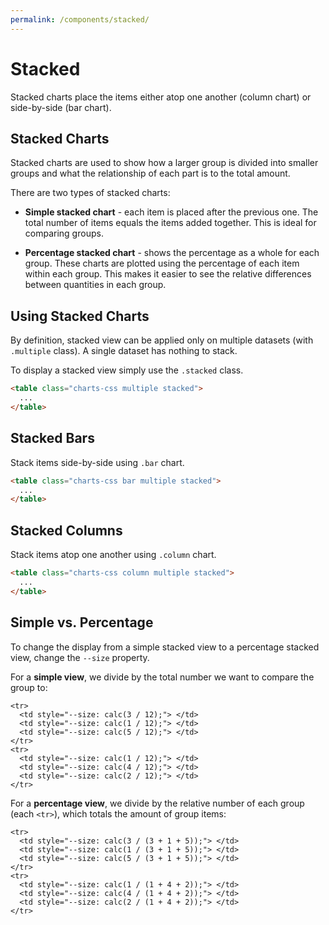 ```yaml
---
permalink: /components/stacked/
---
```


# Stacked

Stacked charts place the items either atop one another (column chart) or side-by-side (bar chart).

## Stacked Charts

Stacked charts are used to show how a larger group is divided into smaller groups and what the relationship of each part is to the total amount.

There are two types of stacked charts:

* **Simple stacked chart** - each item is placed after the previous one. The total number of items equals the items added together. This is ideal for comparing groups.

* **Percentage stacked chart** - shows the percentage as a whole for each group. These charts are plotted using the percentage of each item within each group. This makes it easier to see the relative differences between quantities in each group.

## Using Stacked Charts

By definition, stacked view can be applied only on multiple datasets (with `.multiple` class). A single dataset has nothing to stack.

To display a stacked view simply use the `.stacked` class.

```html
<table class="charts-css multiple stacked">
  ...
</table>
```

## Stacked Bars

Stack items side-by-side using `.bar` chart.

```html
<table class="charts-css bar multiple stacked">
  ...
</table>
```

<code-example code-example-id="stacked-example-1">
<template v-slot:css-code>
#stacked-example-1 {
  height: 200px;
  max-width: 400px;
  margin: 0 auto;
  --heading-size: 2.5rem;
  --color-1: rgba(255, 200, 0, 0.6);
  --color-2: rgba(255, 150, 0, 0.6);
  --color-3: rgba(255,  75, 0, 0.6);
  --color-4: rgba(255,   0, 0, 0.6);
}
#stacked-example-1 caption {
  font-weight: bold;
}
</template>
<template v-slot:html-code>
<table class="charts-css bar hide-data show-heading show-labels show-primary-axis show-5-secondary-axes data-spacing-5 multiple stacked" id="stacked-example-1">

  <caption> Simple Stacked Bars </caption>

  <thead>
    <tr>
      <th scope="col"> Continent </th>
      <th scope="col"> #1 </th>
      <th scope="col"> #2 </th>
      <th scope="col"> #3 </th>
      <th scope="col"> #4 </th>
    </tr>
  </thead>

  <tbody>
    <tr>
      <th scope="row"> America </th>
      <td style="--size: calc(50 / 150);"> <span class="data"> 50$ </span> </td>
      <td style="--size: calc(50 / 150);"> <span class="data"> 50$ </span> </td>
      <td style="--size: calc(30 / 150);"> <span class="data"> 30$ </span> </td>
      <td style="--size: calc(20 / 150);"> <span class="data"> 20$ </span> </td>
    </tr>
    <tr>
      <th scope="row"> Asia </th>
      <td style="--size: calc(30 / 150);"> <span class="data"> 30$ </span> </td>
      <td style="--size: calc(30 / 150);"> <span class="data"> 30$ </span> </td>
      <td style="--size: calc(30 / 150);"> <span class="data"> 30$ </span> </td>
      <td style="--size: calc(30 / 150);"> <span class="data"> 30$ </span> </td>
    </tr>
    <tr>
      <th scope="row"> Europe </th>
      <td style="--size: calc(40 / 150);"> <span class="data"> 40$ </span> </td>
      <td style="--size: calc(25 / 150);"> <span class="data"> 25$ </span> </td>
      <td style="--size: calc(45 / 150);"> <span class="data"> 45$ </span> </td>
      <td style="--size: calc(30 / 150);"> <span class="data"> 30$ </span> </td>
    </tr>
    <tr>
      <th scope="row"> Africa </th>
      <td style="--size: calc(20 / 150);"> <span class="data"> 20$ </span> </td>
      <td style="--size: calc(20 / 150);"> <span class="data"> 20$ </span> </td>
      <td style="--size: calc(20 / 150);"> <span class="data"> 20$ </span> </td>
      <td style="--size: calc(20 / 150);"> <span class="data"> 20$ </span> </td>
    </tr>
  </tbody>

</table>
</template>
</code-example>

<code-example code-example-id="stacked-example-2">
<template v-slot:css-code>
#stacked-example-2 {
  height: 200px;
  max-width: 400px;
  margin: 0 auto;
  --heading-size: 2.5rem;
  --color-1: rgba(255, 200, 0, 0.6);
  --color-2: rgba(255, 150, 0, 0.6);
  --color-3: rgba(255,  75, 0, 0.6);
  --color-4: rgba(255,   0, 0, 0.6);
}
#stacked-example-2 caption {
  font-weight: bold;
}
</template>
<template v-slot:html-code>
<table class="charts-css bar hide-data show-heading show-labels show-primary-axis show-5-secondary-axes data-spacing-5 multiple stacked" id="stacked-example-2">

  <caption> Percentage Stacked Bars </caption>

  <thead>
    <tr>
      <th scope="col"> Continent </th>
      <th scope="col"> #1 </th>
      <th scope="col"> #2 </th>
      <th scope="col"> #3 </th>
      <th scope="col"> #4 </th>
    </tr>
  </thead>

  <tbody>
    <tr>
      <th scope="row"> America </th>
      <td style="--size: calc(50 / (50 + 50 + 30 + 20));"> <span class="data"> 50$ </span> </td>
      <td style="--size: calc(50 / (50 + 50 + 30 + 20));"> <span class="data"> 50$ </span> </td>
      <td style="--size: calc(30 / (50 + 50 + 30 + 20));"> <span class="data"> 30$ </span> </td>
      <td style="--size: calc(20 / (50 + 50 + 30 + 20));"> <span class="data"> 20$ </span> </td>
    </tr>
    <tr>
      <th scope="row"> Asia </th>
      <td style="--size: calc(30 / (30 + 30 + 30 + 30));"> <span class="data"> 30$ </span> </td>
      <td style="--size: calc(30 / (30 + 30 + 30 + 30));"> <span class="data"> 30$ </span> </td>
      <td style="--size: calc(30 / (30 + 30 + 30 + 30));"> <span class="data"> 30$ </span> </td>
      <td style="--size: calc(30 / (30 + 30 + 30 + 30));"> <span class="data"> 30$ </span> </td>
    </tr>
    <tr>
      <th scope="row"> Europe </th>
      <td style="--size: calc(40 / (40 + 25 + 45 + 30));"> <span class="data"> 40$ </span> </td>
      <td style="--size: calc(25 / (40 + 25 + 45 + 30));"> <span class="data"> 25$ </span> </td>
      <td style="--size: calc(45 / (40 + 25 + 45 + 30));"> <span class="data"> 45$ </span> </td>
      <td style="--size: calc(30 / (40 + 25 + 45 + 30));"> <span class="data"> 30$ </span> </td>
    </tr>
    <tr>
      <th scope="row"> Africa </th>
      <td style="--size: calc(20 / (20 + 20 + 20 + 20));"> <span class="data"> 20$ </span> </td>
      <td style="--size: calc(20 / (20 + 20 + 20 + 20));"> <span class="data"> 20$ </span> </td>
      <td style="--size: calc(20 / (20 + 20 + 20 + 20));"> <span class="data"> 20$ </span> </td>
      <td style="--size: calc(20 / (20 + 20 + 20 + 20));"> <span class="data"> 20$ </span> </td>
    </tr>
  </tbody>

</table>
</template>
</code-example>

## Stacked Columns

Stack items atop one another using `.column` chart.

```html
<table class="charts-css column multiple stacked">
  ...
</table>
```

<v-row>

<code-example code-example-id="stacked-example-3">
<template v-slot:css-code>
#stacked-example-3 {
  height: 300px;
  max-width: 300px;
  margin: 0 auto;
  --heading-size: 2.5rem;
  --color-1: rgba(255, 200, 0, 0.6);
  --color-2: rgba(255, 150, 0, 0.6);
  --color-3: rgba(255,  75, 0, 0.6);
  --color-4: rgba(255,   0, 0, 0.6);
}
#stacked-example-3 caption {
  font-weight: bold;
}
</template>
<template v-slot:html-code>
<table class="charts-css column hide-data show-heading show-labels show-primary-axis show-3-secondary-axes data-spacing-10 multiple stacked" id="stacked-example-3">

  <caption> Simple Stacked Columns </caption>

  <thead>
    <tr>
      <th scope="col"> Continent </th>
      <th scope="col"> #1 </th>
      <th scope="col"> #2 </th>
      <th scope="col"> #3 </th>
      <th scope="col"> #4 </th>
    </tr>
  </thead>

  <tbody>
    <tr>
      <th scope="row"> America </th>
      <td style="--size: calc(50 / 150);"> <span class="data"> 50$ </span> </td>
      <td style="--size: calc(50 / 150);"> <span class="data"> 50$ </span> </td>
      <td style="--size: calc(30 / 150);"> <span class="data"> 30$ </span> </td>
      <td style="--size: calc(20 / 150);"> <span class="data"> 20$ </span> </td>
    </tr>
    <tr>
      <th scope="row"> Asia </th>
      <td style="--size: calc(30 / 150);"> <span class="data"> 30$ </span> </td>
      <td style="--size: calc(30 / 150);"> <span class="data"> 30$ </span> </td>
      <td style="--size: calc(30 / 150);"> <span class="data"> 30$ </span> </td>
      <td style="--size: calc(30 / 150);"> <span class="data"> 30$ </span> </td>
    </tr>
    <tr>
      <th scope="row"> Europe </th>
      <td style="--size: calc(40 / 150);"> <span class="data"> 40$ </span> </td>
      <td style="--size: calc(25 / 150);"> <span class="data"> 25$ </span> </td>
      <td style="--size: calc(45 / 150);"> <span class="data"> 45$ </span> </td>
      <td style="--size: calc(30 / 150);"> <span class="data"> 30$ </span> </td>
    </tr>
    <tr>
      <th scope="row"> Africa </th>
      <td style="--size: calc(20 / 150);"> <span class="data"> 20$ </span> </td>
      <td style="--size: calc(20 / 150);"> <span class="data"> 20$ </span> </td>
      <td style="--size: calc(20 / 150);"> <span class="data"> 20$ </span> </td>
      <td style="--size: calc(20 / 150);"> <span class="data"> 20$ </span> </td>
    </tr>
  </tbody>

</table>
</template>
</code-example>

<code-example code-example-id="stacked-example-4">
<template v-slot:css-code>
#stacked-example-4 {
  height: 300px;
  max-width: 300px;
  margin: 0 auto;
  --heading-size: 2.5rem;
  --color-1: rgba(255, 200, 0, 0.6);
  --color-2: rgba(255, 150, 0, 0.6);
  --color-3: rgba(255,  75, 0, 0.6);
  --color-4: rgba(255,   0, 0, 0.6);
}
#stacked-example-4 caption {
  font-weight: bold;
}
</template>
<template v-slot:html-code>
<table class="charts-css column hide-data show-heading show-labels show-primary-axis show-3-secondary-axes data-spacing-10 multiple stacked" id="stacked-example-4">

  <caption> Percentage Stacked Columns </caption>

  <thead>
    <tr>
      <th scope="col"> Continent </th>
      <th scope="col"> #1 </th>
      <th scope="col"> #2 </th>
      <th scope="col"> #3 </th>
      <th scope="col"> #4 </th>
    </tr>
  </thead>

  <tbody>
    <tr>
      <th scope="row"> America </th>
      <td style="--size: calc(50 / (50 + 50 + 30 + 20));"> <span class="data"> 50$ </span> </td>
      <td style="--size: calc(50 / (50 + 50 + 30 + 20));"> <span class="data"> 50$ </span> </td>
      <td style="--size: calc(30 / (50 + 50 + 30 + 20));"> <span class="data"> 30$ </span> </td>
      <td style="--size: calc(20 / (50 + 50 + 30 + 20));"> <span class="data"> 20$ </span> </td>
    </tr>
    <tr>
      <th scope="row"> Asia </th>
      <td style="--size: calc(30 / (30 + 30 + 30 + 30));"> <span class="data"> 30$ </span> </td>
      <td style="--size: calc(30 / (30 + 30 + 30 + 30));"> <span class="data"> 30$ </span> </td>
      <td style="--size: calc(30 / (30 + 30 + 30 + 30));"> <span class="data"> 30$ </span> </td>
      <td style="--size: calc(30 / (30 + 30 + 30 + 30));"> <span class="data"> 30$ </span> </td>
    </tr>
    <tr>
      <th scope="row"> Europe </th>
      <td style="--size: calc(40 / (40 + 25 + 45 + 30));"> <span class="data"> 40$ </span> </td>
      <td style="--size: calc(25 / (40 + 25 + 45 + 30));"> <span class="data"> 25$ </span> </td>
      <td style="--size: calc(45 / (40 + 25 + 45 + 30));"> <span class="data"> 45$ </span> </td>
      <td style="--size: calc(30 / (40 + 25 + 45 + 30));"> <span class="data"> 30$ </span> </td>
    </tr>
    <tr>
      <th scope="row"> Africa </th>
      <td style="--size: calc(20 / (20 + 20 + 20 + 20));"> <span class="data"> 20$ </span> </td>
      <td style="--size: calc(20 / (20 + 20 + 20 + 20));"> <span class="data"> 20$ </span> </td>
      <td style="--size: calc(20 / (20 + 20 + 20 + 20));"> <span class="data"> 20$ </span> </td>
      <td style="--size: calc(20 / (20 + 20 + 20 + 20));"> <span class="data"> 20$ </span> </td>
    </tr>
  </tbody>

</table>
</template>
</code-example>

</v-row>

## Simple vs. Percentage

To change the display from a simple stacked view to a percentage stacked view, change the `--size` property.

For a **simple view**, we divide by the total number we want to compare the group to:

```html{2-4,7-9}
<tr>
  <td style="--size: calc(3 / 12);"> </td>
  <td style="--size: calc(1 / 12);"> </td>
  <td style="--size: calc(5 / 12);"> </td>
</tr>
<tr>
  <td style="--size: calc(1 / 12);"> </td>
  <td style="--size: calc(4 / 12);"> </td>
  <td style="--size: calc(2 / 12);"> </td>
</tr>
```

For a **percentage view**, we divide by the relative number of each group (each `<tr>`), which totals the amount of group items:

```html{2-4,7-9}
<tr>
  <td style="--size: calc(3 / (3 + 1 + 5));"> </td>
  <td style="--size: calc(1 / (3 + 1 + 5));"> </td>
  <td style="--size: calc(5 / (3 + 1 + 5));"> </td>
</tr>
<tr>
  <td style="--size: calc(1 / (1 + 4 + 2));"> </td>
  <td style="--size: calc(4 / (1 + 4 + 2));"> </td>
  <td style="--size: calc(2 / (1 + 4 + 2));"> </td>
</tr>
```

